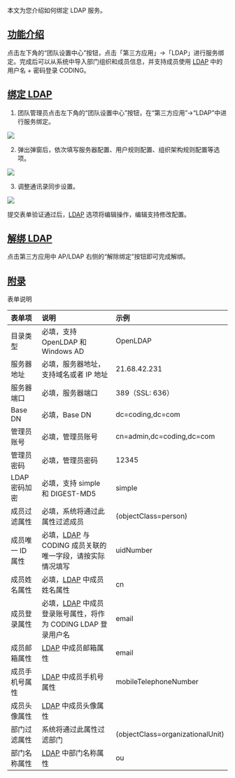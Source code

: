 本文为您介绍如何绑定 LDAP 服务。

## [功能介绍](#intro)

点击左下角的“团队设置中心”按钮，点击「第三方应用」→「LDAP」进行服务绑定。完成后可以从系统中导入部门组织和成员信息，并支持成员使用 [LDAP][1] 中的用户名 + 密码登录 CODING。

## [绑定 LDAP](#bind)

1.  团队管理员点击左下角的“团队设置中心”按钮，在“第三方应用”→“LDAP”中进行服务绑定。

![](https://help-assets.codehub.cn/enterprise/20221018165118.png)

2.  弹出弹窗后，依次填写服务器配置、用户规则配置、组织架构规则配置等选项。

![](https://help-assets.codehub.cn/enterprise/20221018165555.png)

3.  调整通讯录同步设置。

![](https://help-assets.codehub.cn/enterprise/20221018165731.png)

提交表单验证通过后，[LDAP][1] 选项将编辑操作，编辑支持修改配置。

## [解绑 LDAP](#unbind)

点击第三方应用中 AP/LDAP 右侧的“解除绑定”按钮即可完成解绑。

## [附录](#appendix)

表单说明

|           表单项 |    说明                                                              |    示例                             |
| :--------------- | :---------------------------------------------------------------- | :-------------------------------- |
|         目录类型 | 必填，支持 OpenLDAP 和 Windows AD                                 | OpenLDAP                         |
|       服务器地址 | 必填，服务器地址，支持域名或者 IP 地址                            | 21.68.42.231                     |
|       服务器端口 | 必填，服务器端口                                                  | 389（SSL: 636）                  |
|          Base DN | 必填，Base DN                                                     | dc=coding,dc=com                 |
|       管理员账号 | 必填，管理员账号                                                  | cn=admin,dc=coding,dc=com        |
|       管理员密码 | 必填，管理员密码                                                  | 12345                            |
|    LDAP 密码加密 | 必填，支持 simple 和 DIGEST-MD5                                   | simple                           |
|     成员过滤属性 | 必填，系统将通过此属性过滤成员                                    | (objectClass=person)             |
| 成员唯一 ID 属性 | 必填，[LDAP][1] 与 CODING 成员关联的唯一字段，请按实际情况填写    | uidNumber                        |
|     成员姓名属性 | 必填，[LDAP][1] 中成员姓名属性                                    | cn                               |
|     成员登录属性 | 必填，[LDAP][1] 中成员登录账号属性，将作为 CODING LDAP 登录用户名 | email                            |
|     成员邮箱属性 | [LDAP][1] 中成员邮箱属性                                          | email                            |
|   成员手机号属性 | [LDAP][1] 中成员手机号属性                                        | mobileTelephoneNumber            |
|     成员头像属性 | [LDAP][1] 中成员头像属性                                          |                                  |
|     部门过滤属性 | 系统将通过此属性过滤部门                                          | (objectClass=organizationalUnit) |
|     部门名称属性 | [LDAP][1] 中部门名称属性                                          | ou                               |

[1]: https://en.wikipedia.org/wiki/Lightweight_Directory_Access_Protocol
